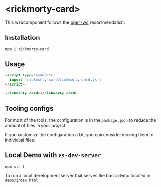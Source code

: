 # \<rickmorty-card>

This webcomponent follows the [open-wc](https://github.com/open-wc/open-wc) recommendation.

## Installation
```bash
npm i rickmorty-card
```

## Usage
```html
<script type="module">
  import 'rickmorty-card/rickmorty-card.js';
</script>

<rickmorty-card></rickmorty-card>
```



## Tooling configs

For most of the tools, the configuration is in the `package.json` to reduce the amount of files in your project.

If you customize the configuration a lot, you can consider moving them to individual files.

## Local Demo with `es-dev-server`
```bash
npm start
```
To run a local development server that serves the basic demo located in `demo/index.html`
